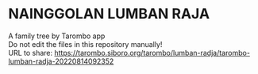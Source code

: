 # NAINGGOLAN LUMBAN RAJA
A family tree by Tarombo app  
Do not edit the files in this repository manually!  
URL to share: https://tarombo.siboro.org/tarombo/lumban-radja/tarombo-lumban-radja-20220814092352